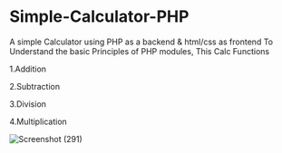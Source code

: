 # Simple-Calculator-PHP

A simple Calculator using PHP as a backend & html/css as frontend
To Understand the basic Principles of PHP modules,
This Calc Functions

1.Addition

2.Subtraction

3.Division

4.Multiplication

![Screenshot (291)](https://user-images.githubusercontent.com/62478363/102205633-766fa200-3ef1-11eb-9d1e-f9c52310702f.png)

